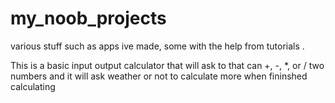 # my_noob_projects
various stuff such as apps ive made, some with the help from tutorials .

This is a basic input output calculator that will ask to that can +, -, *, or / two numbers and it will ask weather or not to calculate more when fininshed calculating
